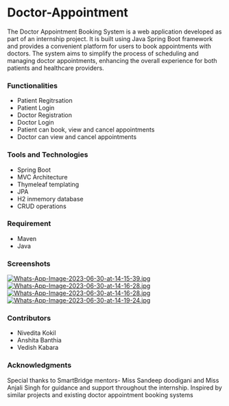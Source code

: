 # Doctor-Appointment
The Doctor Appointment Booking System is a web application developed as part of an internship project. It is built using Java Spring Boot framework and provides a convenient platform for users to book appointments with doctors. The system aims to simplify the process of scheduling and managing doctor appointments, enhancing the overall experience for both patients and healthcare providers.


### Functionalities
- Patient Regitrsation 
- Patient Login
- Doctor Registration
- Doctor Login
- Patient can book, view and cancel appointments
- Doctor can view and cancel appointments

### Tools and Technologies
- Spring Boot
- MVC Architecture
- Thymeleaf templating
- JPA
- H2 inmemory database
- CRUD operations

### Requirement
- Maven
- Java

### Screenshots
[![Whats-App-Image-2023-06-30-at-14-15-39.jpg](https://i.postimg.cc/WbSVKwyS/Whats-App-Image-2023-06-30-at-14-15-39.jpg)](https://postimg.cc/SJXHYCkz)
[![Whats-App-Image-2023-06-30-at-14-16-28.jpg](https://i.postimg.cc/QdtDrWGD/Whats-App-Image-2023-06-30-at-14-16-28.jpg)](https://postimg.cc/2VPMQyS9)
[![Whats-App-Image-2023-06-30-at-14-16-28.jpg](https://i.postimg.cc/QdtDrWGD/Whats-App-Image-2023-06-30-at-14-16-28.jpg)](https://postimg.cc/2VPMQyS9)
[![Whats-App-Image-2023-06-30-at-14-19-24.jpg](https://i.postimg.cc/4xSg4Ns9/Whats-App-Image-2023-06-30-at-14-19-24.jpg)](https://postimg.cc/NKmVptys)


### Contributors
- Nivedita Kokil
- Anshita Banthia 
- Vedish Kabara

### Acknowledgments
Special thanks to SmartBridge mentors- Miss Sandeep doodigani and Miss Anjali Singh for guidance and support throughout the internship.
Inspired by similar projects and existing doctor appointment booking systems


